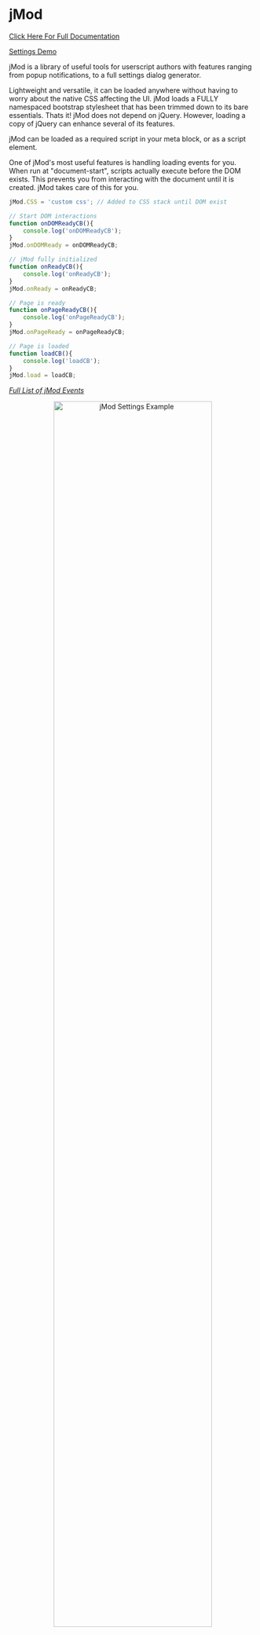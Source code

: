jMod
=========

[Click Here For Full Documentation](http://doc.myuserjs.org/)

[Settings Demo](http://myuserjs.org/API/Demo/settings.html)

jMod is a library of useful tools for userscript authors with features ranging from popup notifications, to a full settings dialog generator.

Lightweight and versatile, it can be loaded anywhere without having to worry about the native CSS affecting the UI. jMod loads a FULLY namespaced bootstrap stylesheet that has been trimmed down to its bare essentials. Thats it! jMod does not depend on jQuery. However, loading a copy of jQuery can enhance several of its features.

jMod can be loaded as a required script in your meta block, or as a script element.

One of jMod's most useful features is handling loading events for you. When run at "document-start", scripts actually execute before the DOM exists. This prevents you from interacting with the document until it is created. jMod takes care of this for you.

```javascript
jMod.CSS = 'custom css'; // Added to CSS stack until DOM exist

// Start DOM interactions
function onDOMReadyCB(){
	console.log('onDOMReadyCB');
}
jMod.onDOMReady = onDOMReadyCB;

// jMod fully initialized
function onReadyCB(){
	console.log('onReadyCB');
}
jMod.onReady = onReadyCB;

// Page is ready
function onPageReadyCB(){
	console.log('onPageReadyCB');
}
jMod.onPageReady = onPageReadyCB;

// Page is loaded
function loadCB(){
	console.log('loadCB');
}
jMod.load = loadCB;
```
*[Full List of jMod Events](http://doc.myuserjs.org/tutorial-jMod-tutorial.html#standard_events_table)*
<div align="center">
	<a href="http://myuserjs.org/img/jMod/jMod_Events_Log.png">
		<img width="80%" align="center" src="http://myuserjs.org/img/jMod/jMod_Events_Log.png" alt="jMod Settings Example">
	</a>
	<div align="center">jMod Event Log</div>
</div>

<br /><br />
<div align="center">
	<a href="http://myuserjs.org/img/jMod/jMod_Events_Log.png">
		<img src="http://myuserjs.org/img/jMod/jMod_Settings_Example.png" alt="jMod Settings Example" width="80%" align="center">
	</a>
	<div align="center">jMod Settings Example</div>
</div>

